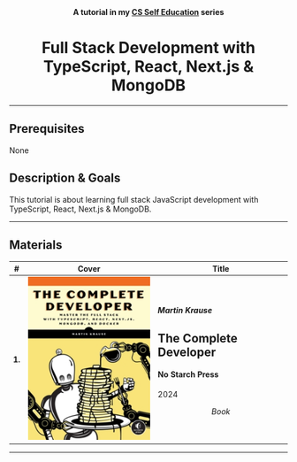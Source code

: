 <div align="center">
  <b>A tutorial in my <a href="https://github.com/abeerration/CS-Self-Education">CS Self Education</a> series</b>
  <h1>Full Stack Development with TypeScript, React, Next.js & MongoDB</h1>
</div>

---

## Prerequisites

None

## Description & Goals

This tutorial is about learning full stack JavaScript development with TypeScript, React, Next.js & MongoDB.

---

## Materials

| # | Cover | Title |
| ----------- | ----------- | ----------- |
| **1.** | ![](cover.jpg) | <h4><i>Martin Krause</i></h4><h2>The Complete Developer</h2><h4>No Starch Press</h4><p>2024</p><p align="center"><i>Book</i></p> |
---
